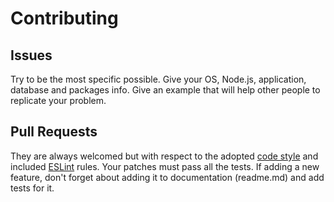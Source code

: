 # Contributing #

## Issues ##

Try to be the most specific possible. Give your OS, Node.js, application, database and packages info.
Give an example that will help other people to replicate your problem.


## Pull Requests ##

They are always welcomed but with respect to the adopted [code style](https://github.com/DarkPark/jscs) and included [ESLint](http://eslint.org/) rules.
Your patches must pass all the tests. If adding a new feature, don't forget about adding it to documentation (readme.md) and add tests for it.
